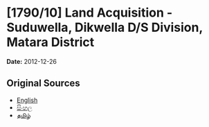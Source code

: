 # [1790/10] Land Acquisition - Suduwella, Dikwella D/S Division, Matara District

**Date:** 2012-12-26

## Original Sources

- [English](https://documents.gov.lk/view/extra-gazettes/2012/12/1790-10_E.pdf)
- [සිංහල](https://documents.gov.lk/view/extra-gazettes/2012/12/1790-10_S.pdf)
- [தமிழ்](https://documents.gov.lk/view/extra-gazettes/2012/12/1790-10_T.pdf)
